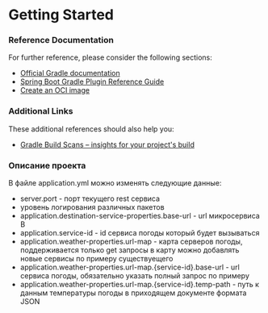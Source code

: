 # Getting Started

### Reference Documentation
For further reference, please consider the following sections:

* [Official Gradle documentation](https://docs.gradle.org)
* [Spring Boot Gradle Plugin Reference Guide](https://docs.spring.io/spring-boot/docs/2.3.3.RELEASE/gradle-plugin/reference/html/)
* [Create an OCI image](https://docs.spring.io/spring-boot/docs/2.3.3.RELEASE/gradle-plugin/reference/html/#build-image)

### Additional Links
These additional references should also help you:

* [Gradle Build Scans – insights for your project's build](https://scans.gradle.com#gradle)

### Описание проекта
В файле application.yml можно изменять следующие данные:
* server.port - порт текущего rest сервиса
* уровень логирования различных пакетов
* application.destination-service-properties.base-url - url микросервиса В
* application.service-id - id сервиса погоды который будет вызываться
* application.weather-properties.url-map - карта серверов погоды, поддерживается только get запросы в карту можно добавлять новые сервисы по примеру существуещего
* application.weather-properties.url-map.{service-id}.base-url - url сервиса погоды, обязательно указать полный запрос по примеру
* application.weather-properties.url-map.{service-id}.temp-path - путь к данным температуры погоды в приходящем документе формата JSON